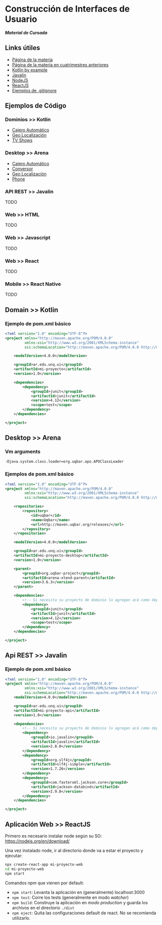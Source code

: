 # Construcción de Interfaces de Usuario

**_Material de Cursada_**

## Links útiles

* [Página de la materia](http://interfaces.web.unq.edu.ar/)
* [Página de la materia en cuatrimestres anteriores](https://algo3.uqbar-project.org/)
* [Kotlin by example](https://play.kotlinlang.org/byExample/overview)
* [Javalin](https://javalin.io/)
* [NodeJS](https://nodejs.org)
* [ReactJS](https://reactjs.org)
* [Ejemplos de .gitignore](https://github.com/github/gitignore)

## Ejemplos de Código

### Dominios >> Kotlin

* [Cajero Automático](https://github.com/unq-ui/ej-dominio-atm)
* [Geo Localización](https://github.com/unq-ui/ej-dominio-geo)
* [TV Shows](https://github.com/unq-ui/ej-dominio-tv-shows)

### Desktop >> Arena

* [Cajero Automático](https://github.com/unq-ui/ej-desktop-atm)
* [Conversor](https://github.com/unq-ui/ej-desktop-converter)
* [Geo Localización](https://github.com/unq-ui/ej-desktop-geo)
* [Phone](https://github.com/unq-ui/ej-desktop-phone)

### API REST >> Javalin

TODO

### Web >> HTML

TODO

### Web >> Javascript

TODO

### Web >> React

TODO

### Mobile >> React Native

TODO

## Domain >> Kotlin

### Ejemplo de pom.xml básico

```xml
<?xml version="1.0" encoding="UTF-8"?>
<project xmlns="http://maven.apache.org/POM/4.0.0"
         xmlns:xsi="http://www.w3.org/2001/XMLSchema-instance"
         xsi:schemaLocation="http://maven.apache.org/POM/4.0.0 http://maven.apache.org/xsd/maven-4.0.0.xsd">

    <modelVersion>4.0.0</modelVersion>

    <groupId>ar.edu.unq.ui</groupId>
    <artifactId>mi-proyecto</artifactId>
    <version>1.0</version>

    <dependencies>
        <dependency>
            <groupId>junit</groupId>
            <artifactId>junit</artifactId>
            <version>4.12</version>
            <scope>test</scope>
        </dependency>
    </dependencies>

</project>
```

## Desktop >> Arena

### Vm arguments

```bash
-Djava.system.class.loader=org.uqbar.apo.APOClassLoader
```

### Ejemplos de pom.xml básico

```xml
<?xml version="1.0" encoding="UTF-8"?>
<project xmlns="http://maven.apache.org/POM/4.0.0"
         xmlns:xsi="http://www.w3.org/2001/XMLSchema-instance"
         xsi:schemaLocation="http://maven.apache.org/POM/4.0.0 http://maven.apache.org/xsd/maven-4.0.0.xsd">

    <repositories>
        <repository>
            <id>uqbar</id>
            <name>Uqbar</name>
            <url>http://maven.uqbar.org/releases/</url>
        </repository>
    </repositories>

    <modelVersion>4.0.0</modelVersion>

    <groupId>ar.edu.unq.ui</groupId>
    <artifactId>mi-proyecto-desktop</artifactId>
    <version>1.0</version>

    <parent>
        <groupId>org.uqbar-project</groupId>
        <artifactId>arena-xtend-parent</artifactId>
        <version>3.6.3</version>
    </parent>

    <dependencies>
        <!-- Si necesita su proyecto de dominio lo agregan acá como dependencia -->
        <dependency>
            <groupId>junit</groupId>
            <artifactId>junit</artifactId>
            <version>4.12</version>
            <scope>test</scope>
        </dependency>
    </dependencies>

</project>
```

## Api REST >> Javalin

### Ejemplo de pom.xml básico

```xml
<?xml version="1.0" encoding="UTF-8"?>
<project xmlns="http://maven.apache.org/POM/4.0.0"
         xmlns:xsi="http://www.w3.org/2001/XMLSchema-instance"
         xsi:schemaLocation="http://maven.apache.org/POM/4.0.0 http://maven.apache.org/xsd/maven-4.0.0.xsd">
    <modelVersion>4.0.0</modelVersion>

    <groupId>ar.edu.unq.ui</groupId>
    <artifactId>mi-proyecto-api</artifactId>
    <version>1.0</version>

    <dependencies>
        <!-- Si necesita su proyecto de dominio lo agregan acá como dependencia -->
        <dependency>
            <groupId>io.javalin</groupId>
            <artifactId>javalin</artifactId>
            <version>2.8.0</version>
        </dependency>
        <dependency>
            <groupId>org.slf4j</groupId>
            <artifactId>slf4j-simple</artifactId>
            <version>1.7.26</version>
        </dependency>
        <dependency>
            <groupId>com.fasterxml.jackson.core</groupId>
            <artifactId>jackson-databind</artifactId>
            <version>2.9.8</version>
        </dependency>
    </dependencies>

</project>
```

## Aplicación Web >> ReactJS

Primero es necesario instalar node según su SO: https://nodejs.org/en/download/

Una vez instalado node, ir al directorio donde va a estar el proyecto y ejecutar:

```bash
npx create-react-app mi-proyecto-web
cd mi-proyecto-web
npm start
```

Comandos _npm_ que vienen por default:

* `npm start`: Levanta la aplicación en (generalmente) localhost:3000
* `npm test`: Corre los tests (generalmente en modo _watcher_)
* `npm build`: Construye la aplicación en _modo production_ y guarda los archivos en el directorio `./dist`
* `npm eject`: Quita las configuraciones default de react. No se recomienda utilizarlo.
